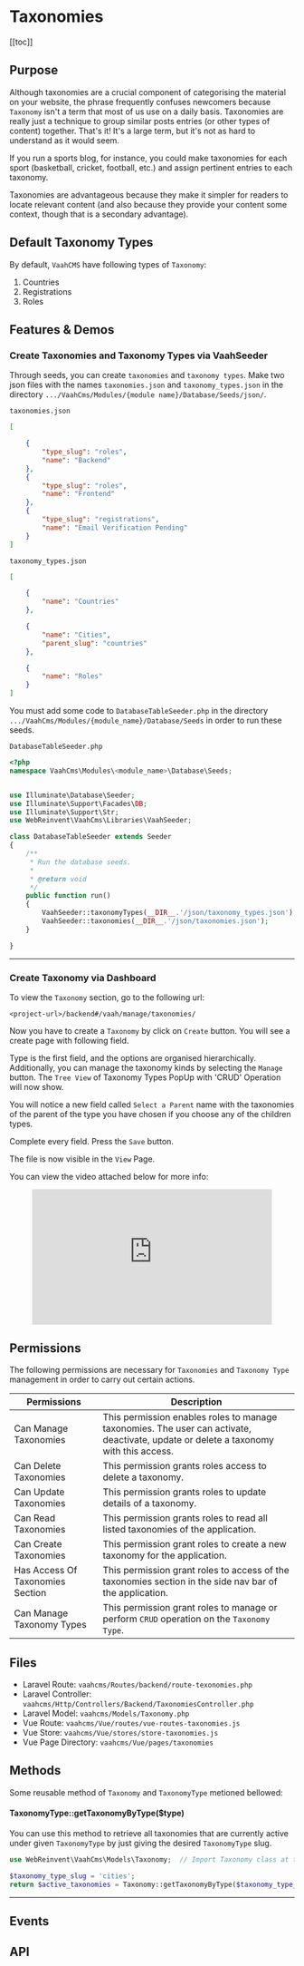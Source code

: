 # Taxonomies

[[toc]]

## Purpose

Although taxonomies are a crucial component of categorising the material on your website, the phrase frequently confuses newcomers because `Taxonomy` isn't a term that most of us use on a daily basis. Taxonomies are really just a technique to group similar posts entries (or other types of content) together. That's it! It's a large term, but it's not as hard to understand as it would seem.

If you run a sports blog, for instance, you could make taxonomies for each sport (basketball, cricket, football, etc.) and assign pertinent entries to each taxonomy.

Taxonomies are advantageous because they make it simpler for readers to locate relevant content (and also because they provide your content some context, though that is a secondary advantage).


## Default Taxonomy Types

By default, `VaahCMS` have following types of `Taxonomy`:

1. Countries
2. Registrations
3. Roles

## Features & Demos
 
### Create Taxonomies and Taxonomy Types via VaahSeeder

Through seeds, you can create `taxonomies` and `taxonomy types`. Make two json files with the names `taxonomies.json` and `taxonomy_types.json` in the directory `.../VaahCms/Modules/{module name}/Database/Seeds/json/`.


`taxonomies.json`

```json
[

    {
        "type_slug": "roles",
        "name": "Backend"
    },
    {
        "type_slug": "roles",
        "name": "Frontend"
    },
    {
        "type_slug": "registrations",
        "name": "Email Verification Pending"
    }
]
```

`taxonomy_types.json`

```json
[

    {
        "name": "Countries"
    },

    {
        "name": "Cities",
        "parent_slug": "countries"
    },

    {
        "name": "Roles"
    }
]
```

You must add some code to `DatabaseTableSeeder.php` in the directory `.../VaahCms/Modules/{module_name}/Database/Seeds` in order to run these seeds.


`DatabaseTableSeeder.php`

```php
<?php
namespace VaahCms\Modules\<module_name>\Database\Seeds;


use Illuminate\Database\Seeder;
use Illuminate\Support\Facades\DB;
use Illuminate\Support\Str;
use WebReinvent\VaahCms\Libraries\VaahSeeder;

class DatabaseTableSeeder extends Seeder
{
    /**
     * Run the database seeds.
     *
     * @return void
     */
    public function run()
    {
        VaahSeeder::taxonomyTypes(__DIR__.'/json/taxonomy_types.json');
        VaahSeeder::taxonomies(__DIR__.'/json/taxonomies.json');
    }

}
```

------

### Create Taxonomy via Dashboard

To view the `Taxonomy` section, go to the following url:

``` text
<project-url>/backend#/vaah/manage/taxonomies/
```

Now you have to create a `Taxonomy` by click on `Create` button. You will see a create page with following field.

Type is the first field, and the options are organised hierarchically. Additionally, you can manage the taxonomy kinds by selecting the `Manage` button. The `Tree View` of Taxonomy Types PopUp with 'CRUD' Operation will now show.

You will notice a new field called `Select a Parent` name with the taxonomies of the parent of the type you have chosen if you choose any of the children types.

Complete every field. Press the `Save` button.

The file is now visible in the `View` Page.

You can view the video attached below for more info:

<figure class="video_container">
  <iframe src="https://img-v4.getdemo.dev/screenshot/chrome_F20Ga5vKrX.mp4" frameborder="0" allowfullscreen="true" style="width: 100%; aspect-ratio: 16/9;"></iframe>
</figure>

## Permissions
The following permissions are necessary for `Taxonomies` and `Taxonomy Type` management in order to carry out certain actions.

| Permissions          | Description                                           |
| ------------- | ------------------------------------------------------------ |
| Can Manage Taxonomies | This permission enables roles to manage taxonomies. The user can activate, deactivate, update or delete a taxonomy with this access. |
| Can Delete Taxonomies | This permission grants roles access to delete a taxonomy. |
| Can Update Taxonomies | This permission grants roles to update details of a taxonomy. |
| Can Read Taxonomies   | This permission grants roles to read all listed taxonomies of the application. |
| Can Create Taxonomies | This permission grant roles to create a new taxonomy for the application. |
| Has Access Of Taxonomies Section | This permission grant roles to access of the taxonomies section in the side nav bar of the application. |
| Can Manage Taxonomy Types | This permission grant roles to manage or perform `CRUD` operation on the `Taxonomy Type`. |

## Files

- Laravel Route: `vaahcms/Routes/backend/route-texonomies.php`
- Laravel Controller: `vaahcms/Http/Controllers/Backend/TaxonomiesController.php`
- Laravel Model: `vaahcms/Models/Taxonomy.php`
- Vue Route: `vaahcms/Vue/routes/vue-routes-taxonomies.js`
- Vue Store: `vaahcms/Vue/stores/store-taxonomies.js`
- Vue Page Directory: `vaahcms/Vue/pages/taxonomies`


## Methods

Some reusable method of `Taxonomy` and `TaxonomyType` metioned bellowed:

#### TaxonomyType::getTaxonomyByType($type)

You can use this method to retrieve all taxonomies that are currently active under given `TaxonomyType` by just giving the desired `TaxonomyType` slug.

```php
use WebReinvent\VaahCms\Models\Taxonomy;  // Import Taxonomy class at the top

$taxonomy_type_slug = 'cities';
return $active_taxonomies = Taxonomy::getTaxonomyByType($taxonomy_type_slug);
```
---



## Events
<!-- 
REMOVE THIS COMMENT
List events for this section in table format 
-->


## API
<!-- 
REMOVE THIS COMMENT

Example

### Create permission

##### Method: `post`
##### URL: `<public-url>/api/permission/create`
##### Request Parameters
List all request params like https://docs.vaah.dev/vaahcms/basic/api.html#get-a-list 
##### Response Parameters
##### Sample Request
##### Sample Response
-->
